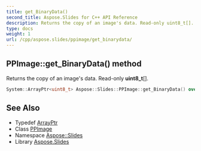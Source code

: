 ```yaml
---
title: get_BinaryData()
second_title: Aspose.Slides for C++ API Reference
description: Returns the copy of an image's data. Read-only uint8_t[].
type: docs
weight: 1
url: /cpp/aspose.slides/ppimage/get_binarydata/
---
```

## PPImage::get_BinaryData() method


Returns the copy of an image's data. Read-only **uint8_t**[].

```cpp
System::ArrayPtr<uint8_t> Aspose::Slides::PPImage::get_BinaryData() override
```

## See Also

* Typedef [ArrayPtr](../../system/arrayptr/)
* Class [PPImage](./)
* Namespace [Aspose::Slides](../)
* Library [Aspose.Slides](../../)